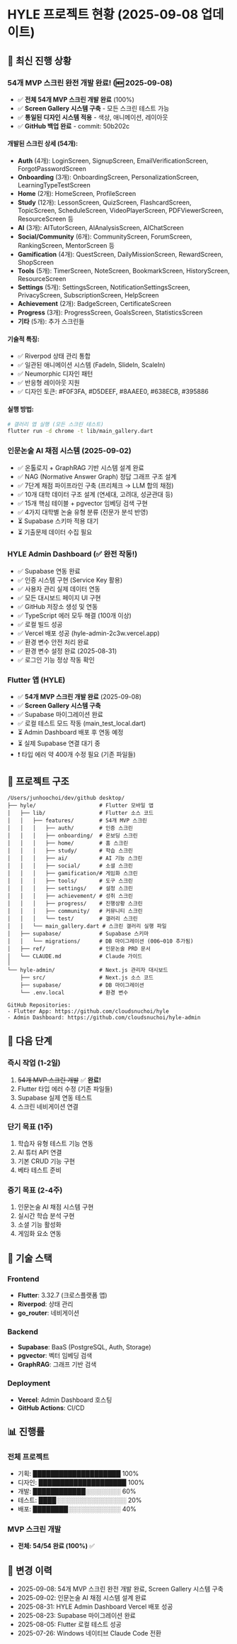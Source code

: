# HYLE 프로젝트 현황 (2025-09-08 업데이트)

## 🎊 최신 진행 상황

### 54개 MVP 스크린 완전 개발 완료! (🆕 2025-09-08)
- ✅ **전체 54개 MVP 스크린 개발 완료** (100%)
- ✅ **Screen Gallery 시스템 구축** - 모든 스크린 테스트 가능
- ✅ **통일된 디자인 시스템 적용** - 색상, 애니메이션, 레이아웃
- ✅ **GitHub 백업 완료** - commit: 50b202c

#### 개발된 스크린 상세 (54개):
- **Auth** (4개): LoginScreen, SignupScreen, EmailVerificationScreen, ForgotPasswordScreen
- **Onboarding** (3개): OnboardingScreen, PersonalizationScreen, LearningTypeTestScreen  
- **Home** (2개): HomeScreen, ProfileScreen
- **Study** (12개): LessonScreen, QuizScreen, FlashcardScreen, TopicScreen, ScheduleScreen, VideoPlayerScreen, PDFViewerScreen, ResourceScreen 등
- **AI** (3개): AITutorScreen, AIAnalysisScreen, AIChatScreen
- **Social/Community** (6개): CommunityScreen, ForumScreen, RankingScreen, MentorScreen 등
- **Gamification** (4개): QuestScreen, DailyMissionScreen, RewardScreen, ShopScreen
- **Tools** (5개): TimerScreen, NoteScreen, BookmarkScreen, HistoryScreen, ResourceScreen
- **Settings** (5개): SettingsScreen, NotificationSettingsScreen, PrivacyScreen, SubscriptionScreen, HelpScreen
- **Achievement** (2개): BadgeScreen, CertificateScreen
- **Progress** (3개): ProgressScreen, GoalsScreen, StatisticsScreen
- **기타** (5개): 추가 스크린들

#### 기술적 특징:
- ✅ Riverpod 상태 관리 통합
- ✅ 일관된 애니메이션 시스템 (FadeIn, SlideIn, ScaleIn)
- ✅ Neumorphic 디자인 패턴
- ✅ 반응형 레이아웃 지원
- ✅ 디자인 토큰: #F0F3FA, #D5DEEF, #8AAEE0, #638ECB, #395886

#### 실행 방법:
```bash
# 갤러리 앱 실행 (모든 스크린 테스트)
flutter run -d chrome -t lib/main_gallery.dart
```

### 인문논술 AI 채점 시스템 (2025-09-02)
- ✅ 온톨로지 + GraphRAG 기반 시스템 설계 완료
- ✅ NAG (Normative Answer Graph) 정답 그래프 구조 설계
- ✅ 7단계 채점 파이프라인 구축 (프리체크 → LLM 합의 채점)
- ✅ 10개 대학 데이터 구조 설계 (연세대, 고려대, 성균관대 등)
- ✅ 15개 핵심 테이블 + pgvector 임베딩 검색 구현
- ✅ 4가지 대학별 논술 유형 분류 (전문가 분석 반영)
- ⏳ Supabase 스키마 적용 대기
- ⏳ 기출문제 데이터 수집 필요

### HYLE Admin Dashboard (✅ 완전 작동!)
- ✅ Supabase 연동 완료
- ✅ 인증 시스템 구현 (Service Key 활용)
- ✅ 사용자 관리 실제 데이터 연동
- ✅ 모든 대시보드 페이지 UI 구현
- ✅ GitHub 저장소 생성 및 연동
- ✅ TypeScript 에러 모두 해결 (100개 이상)
- ✅ 로컬 빌드 성공
- ✅ Vercel 배포 성공 (hyle-admin-2c3w.vercel.app)
- ✅ 환경 변수 안전 처리 완료
- ✅ 환경 변수 설정 완료 (2025-08-31)
- ✅ 로그인 기능 정상 작동 확인

### Flutter 앱 (HYLE)
- ✅ **54개 MVP 스크린 개발 완료** (2025-09-08)
- ✅ **Screen Gallery 시스템 구축**
- ✅ Supabase 마이그레이션 완료
- ✅ 로컬 테스트 모드 작동 (main_test_local.dart)
- ⏳ Admin Dashboard 배포 후 연동 예정
- ⏳ 실제 Supabase 연결 대기 중
- ❗ 타입 에러 약 400개 수정 필요 (기존 파일들)

## 📁 프로젝트 구조
```
/Users/junhoochoi/dev/github desktop/
├── hyle/                    # Flutter 모바일 앱
│   ├── lib/                 # Flutter 소스 코드
│   │   ├── features/        # 54개 MVP 스크린
│   │   │   ├── auth/        # 인증 스크린
│   │   │   ├── onboarding/  # 온보딩 스크린
│   │   │   ├── home/        # 홈 스크린
│   │   │   ├── study/       # 학습 스크린
│   │   │   ├── ai/          # AI 기능 스크린
│   │   │   ├── social/      # 소셜 스크린
│   │   │   ├── gamification/# 게임화 스크린
│   │   │   ├── tools/       # 도구 스크린
│   │   │   ├── settings/    # 설정 스크린
│   │   │   ├── achievement/ # 성취 스크린
│   │   │   ├── progress/    # 진행상황 스크린
│   │   │   ├── community/   # 커뮤니티 스크린
│   │   │   └── test/        # 갤러리 스크린
│   │   └── main_gallery.dart # 스크린 갤러리 실행 파일
│   ├── supabase/            # Supabase 스키마
│   │   └── migrations/      # DB 마이그레이션 (006~010 추가됨)
│   ├── ref/                 # 인문논술 PRD 문서
│   └── CLAUDE.md            # Claude 가이드
│
└── hyle-admin/              # Next.js 관리자 대시보드
    ├── src/                 # Next.js 소스 코드
    ├── supabase/            # DB 마이그레이션
    └── .env.local           # 환경 변수

GitHub Repositories:
- Flutter App: https://github.com/cloudsnuchoi/hyle
- Admin Dashboard: https://github.com/cloudsnuchoi/hyle-admin
```

## 🎯 다음 단계

### 즉시 작업 (1-2일)
1. ~~54개 MVP 스크린 개발~~ ✅ **완료!**
2. Flutter 타입 에러 수정 (기존 파일들)
3. Supabase 실제 연동 테스트
4. 스크린 네비게이션 연결

### 단기 목표 (1주)
1. 학습자 유형 테스트 기능 연동
2. AI 튜터 API 연결
3. 기본 CRUD 기능 구현
4. 베타 테스트 준비

### 중기 목표 (2-4주)
1. 인문논술 AI 채점 시스템 구현
2. 실시간 학습 분석 구현
3. 소셜 기능 활성화
4. 게임화 요소 연동

## 🔧 기술 스택

### Frontend
- **Flutter**: 3.32.7 (크로스플랫폼 앱)
- **Riverpod**: 상태 관리
- **go_router**: 네비게이션

### Backend
- **Supabase**: BaaS (PostgreSQL, Auth, Storage)
- **pgvector**: 벡터 임베딩 검색
- **GraphRAG**: 그래프 기반 검색

### Deployment
- **Vercel**: Admin Dashboard 호스팅
- **GitHub Actions**: CI/CD

## 📊 진행률

### 전체 프로젝트
- 기획: ████████████████████ 100%
- 디자인: ████████████████████ 100%
- 개발: ████████████░░░░░░░░ 60%
- 테스트: ████░░░░░░░░░░░░░░░░ 20%
- 배포: ████████░░░░░░░░░░░░ 40%

### MVP 스크린 개발
- **전체: 54/54 완료 (100%)** ✅

## 📝 변경 이력

- 2025-09-08: 54개 MVP 스크린 완전 개발 완료, Screen Gallery 시스템 구축
- 2025-09-02: 인문논술 AI 채점 시스템 설계 완료
- 2025-08-31: HYLE Admin Dashboard Vercel 배포 성공
- 2025-08-23: Supabase 마이그레이션 완료
- 2025-08-05: Flutter 로컬 테스트 성공
- 2025-07-26: Windows 네이티브 Claude Code 전환